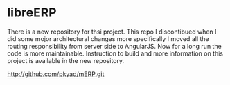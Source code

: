 # libreERP

There is a new repository for thsi project. This repo I discontibued when I did some mojor architectural changes more specifically I moved all the routing responsibility from server side to AngularJS. Now for a long run the code is more maintainable. Instruction to build and more information on this project is available in the new repository.

http://github.com/pkyad/mERP.git
